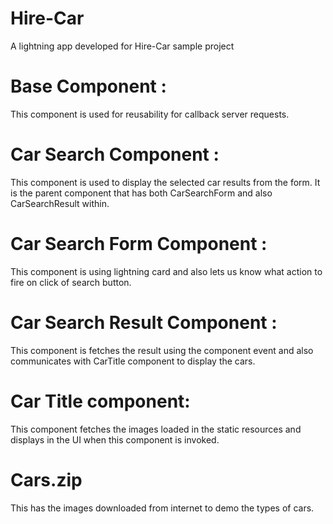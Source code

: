 # Hire-Car
A lightning app developed for Hire-Car sample project


# Base Component  : 

This component is used for reusability for callback server requests.

# Car Search Component :

This component is used to display the selected car results from the form. It is the parent component that has both CarSearchForm and also CarSearchResult within.

# Car Search Form Component :

This component is using lightning card and also lets us know what action to fire on click of search button.

# Car Search Result Component :

This component is fetches the result using the component event and also communicates with CarTitle component to display the cars.

# Car Title component:

This component fetches the images loaded in the static resources and displays in the UI when this component is invoked.

# Cars.zip 

This has the images downloaded from internet to demo the types of cars.
